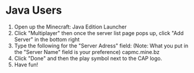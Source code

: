 # Java Users
1. Open up the Minecraft: Java Edition Launcher
2. Click "Multiplayer" then once the server list page pops up, click "Add Server" in the bottom right
3. Type the following for the "Server Adress" field: (Note: What you put in the "Server Name" field is your preference)
  capmc.mine.bz
4. Click "Done" and then the play symbol next to the CAP logo.
5. Have fun!
